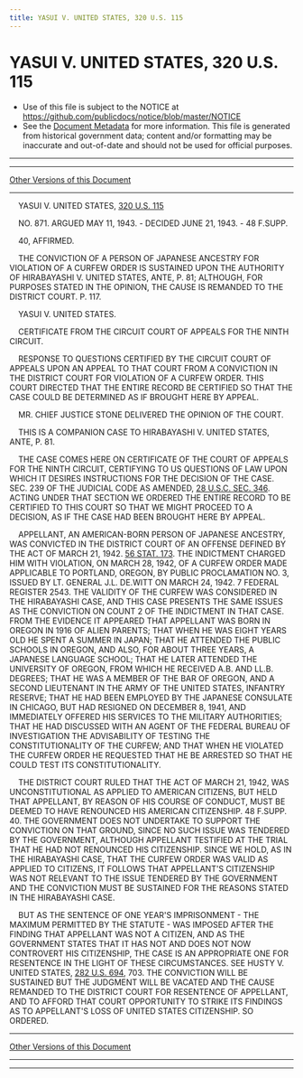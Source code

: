 ```yaml
---
title: YASUI V. UNITED STATES, 320 U.S. 115
---
```


# YASUI V. UNITED STATES, 320 U.S. 115

* Use of this file is subject to the NOTICE at https://github.com/publicdocs/notice/blob/master/NOTICE
* See the [Document Metadata](../../../index.md) for more information.
  This file is generated from historical government data; content and/or formatting may be inaccurate and out-of-date and should not be used for official purposes.

----------
----------

[Other Versions of this Document](https://publicdocs.github.io/go/links?ns=uslm-x&ref=%2Fus%2Fcourts%2Fscotus%2FusReporter%2F320%2F115)

----------

    YASUI V. UNITED STATES, [320 U.S. 115][/us/courts/scotus/usReporter/320/115]

    NO. 871.  ARGUED MAY 11, 1943.  - DECIDED JUNE 21, 1943.  - 48 F.SUPP.

    40, AFFIRMED.

    THE CONVICTION OF A PERSON OF JAPANESE ANCESTRY FOR VIOLATION OF A CURFEW ORDER IS SUSTAINED UPON THE AUTHORITY OF HIRABAYASHI V. UNITED STATES, ANTE, P. 81; ALTHOUGH, FOR PURPOSES STATED IN THE OPINION, THE CAUSE IS REMANDED TO THE DISTRICT COURT.  P. 117.

    YASUI V. UNITED STATES.

    CERTIFICATE FROM THE CIRCUIT COURT OF APPEALS FOR THE NINTH CIRCUIT.

    RESPONSE TO QUESTIONS CERTIFIED BY THE CIRCUIT COURT OF APPEALS UPON AN APPEAL TO THAT COURT FROM A CONVICTION IN THE DISTRICT COURT FOR VIOLATION OF A CURFEW ORDER.  THIS COURT DIRECTED THAT THE ENTIRE RECORD BE CERTIFIED SO THAT THE CASE COULD BE DETERMINED AS IF BROUGHT HERE BY APPEAL.

    MR. CHIEF JUSTICE STONE DELIVERED THE OPINION OF THE COURT.

    THIS IS A COMPANION CASE TO HIRABAYASHI V. UNITED STATES, ANTE, P. 81.

    THE CASE COMES HERE ON CERTIFICATE OF THE COURT OF APPEALS FOR THE NINTH CIRCUIT, CERTIFYING TO US QUESTIONS OF LAW UPON WHICH IT DESIRES INSTRUCTIONS FOR THE DECISION OF THE CASE.  SEC. 239 OF THE JUDICIAL CODE AS AMENDED, [28 U.S.C. SEC. 346][/us/usc/t28/s346].  ACTING UNDER THAT SECTION WE ORDERED THE ENTIRE RECORD TO BE CERTIFIED TO THIS COURT SO THAT WE MIGHT PROCEED TO A DECISION, AS IF THE CASE HAD BEEN BROUGHT HERE BY APPEAL.

    APPELLANT, AN AMERICAN-BORN PERSON OF JAPANESE ANCESTRY, WAS CONVICTED IN THE DISTRICT COURT OF AN OFFENSE DEFINED BY THE ACT OF MARCH 21, 1942.  [56 STAT. 173][/us/stat/56/173].  THE INDICTMENT CHARGED HIM WITH VIOLATION, ON MARCH 28, 1942, OF A CURFEW ORDER MADE APPLICABLE TO PORTLAND, OREGON, BY PUBLIC PROCLAMATION NO. 3, ISSUED BY LT. GENERAL J.L. DE.WITT ON MARCH 24, 1942.  7 FEDERAL REGISTER 2543.  THE VALIDITY OF THE CURFEW WAS CONSIDERED IN THE HIRABAYASHI CASE, AND THIS CASE PRESENTS THE SAME ISSUES AS THE CONVICTION ON COUNT 2 OF THE INDICTMENT IN THAT CASE.  FROM THE EVIDENCE IT APPEARED THAT APPELLANT WAS BORN IN OREGON IN 1916 OF ALIEN PARENTS; THAT WHEN HE WAS EIGHT YEARS OLD HE SPENT A SUMMER IN JAPAN; THAT HE ATTENDED THE PUBLIC SCHOOLS IN OREGON, AND ALSO, FOR ABOUT THREE YEARS, A JAPANESE LANGUAGE SCHOOL; THAT HE LATER ATTENDED THE UNIVERSITY OF OREGON, FROM WHICH HE RECEIVED A.B. AND LL.B. DEGREES; THAT HE WAS A MEMBER OF THE BAR OF OREGON, AND A SECOND LIEUTENANT IN THE ARMY OF THE UNITED STATES, INFANTRY RESERVE; THAT HE HAD BEEN EMPLOYED BY THE JAPANESE CONSULATE IN CHICAGO, BUT HAD RESIGNED ON DECEMBER 8, 1941, AND IMMEDIATELY OFFERED HIS SERVICES TO THE MILITARY AUTHORITIES; THAT HE HAD DISCUSSED WITH AN AGENT OF THE FEDERAL BUREAU OF INVESTIGATION THE ADVISABILITY OF TESTING THE CONSTITUTIONALITY OF THE CURFEW; AND THAT WHEN HE VIOLATED THE CURFEW ORDER HE REQUESTED THAT HE BE ARRESTED SO THAT HE COULD TEST ITS CONSTITUTIONALITY.

    THE DISTRICT COURT RULED THAT THE ACT OF MARCH 21, 1942, WAS UNCONSTITUTIONAL AS APPLIED TO AMERICAN CITIZENS, BUT HELD THAT APPELLANT, BY REASON OF HIS COURSE OF CONDUCT, MUST BE DEEMED TO HAVE RENOUNCED HIS AMERICAN CITIZENSHIP.  48 F.SUPP.  40.  THE GOVERNMENT DOES NOT UNDERTAKE TO SUPPORT THE CONVICTION ON THAT GROUND, SINCE NO SUCH ISSUE WAS TENDERED BY THE GOVERNMENT, ALTHOUGH APPELLANT TESTIFIED AT THE TRIAL THAT HE HAD NOT RENOUNCED HIS CITIZENSHIP.  SINCE WE HOLD, AS IN THE HIRABAYASHI CASE, THAT THE CURFEW ORDER WAS VALID AS APPLIED TO CITIZENS, IT FOLLOWS THAT APPELLANT'S CITIZENSHIP WAS NOT RELEVANT TO THE ISSUE TENDERED BY THE GOVERNMENT AND THE CONVICTION MUST BE SUSTAINED FOR THE REASONS STATED IN THE HIRABAYASHI CASE.

    BUT AS THE SENTENCE OF ONE YEAR'S IMPRISONMENT - THE MAXIMUM PERMITTED BY THE STATUTE - WAS IMPOSED AFTER THE FINDING THAT APPELLANT WAS NOT A CITIZEN, AND AS THE GOVERNMENT STATES THAT IT HAS NOT AND DOES NOT NOW CONTROVERT HIS CITIZENSHIP, THE CASE IS AN APPROPRIATE ONE FOR RESENTENCE IN THE LIGHT OF THESE CIRCUMSTANCES.  SEE HUSTY V. UNITED STATES, [282 U.S. 694][/us/courts/scotus/usReporter/282/694], 703.  THE CONVICTION WILL BE SUSTAINED BUT THE JUDGMENT WILL BE VACATED AND THE CAUSE REMANDED TO THE DISTRICT COURT FOR RESENTENCE OF APPELLANT, AND TO AFFORD THAT COURT OPPORTUNITY TO STRIKE ITS FINDINGS AS TO APPELLANT'S LOSS OF UNITED STATES CITIZENSHIP.  SO ORDERED.

----------

[Other Versions of this Document](https://publicdocs.github.io/go/links?ns=uslm-x&ref=%2Fus%2Fcourts%2Fscotus%2FusReporter%2F320%2F115)

----------
----------

[/us/courts/scotus/usReporter/320/115]: https://publicdocs.github.io/go/links?ns=uslm-x&ref=%2Fus%2Fcourts%2Fscotus%2FusReporter%2F320%2F115
[/us/usc/t28/s346]: https://publicdocs.github.io/go/links?ns=uslm&ref=%2Fus%2Fusc%2Ft28%2Fs346
[/us/stat/56/173]: https://publicdocs.github.io/go/links?ns=uslm&ref=%2Fus%2Fstat%2F56%2F173
[/us/courts/scotus/usReporter/282/694]: https://publicdocs.github.io/go/links?ns=uslm-x&ref=%2Fus%2Fcourts%2Fscotus%2FusReporter%2F282%2F694


